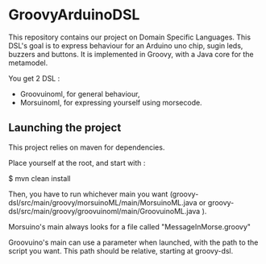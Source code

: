 # GroovyArduinoDSL

This repository contains our project on Domain Specific Languages.
This DSL's goal is to express behaviour for an Arduino uno chip, sugin leds, buzzers and buttons.
It is implemented in Groovy, with a Java core for the metamodel.

You get 2 DSL :
 * Groovuinoml, for general behaviour,
 * Morsuinoml, for expressing yourself using morsecode.

## Launching the project ##

This project relies on maven for dependencies.

Place yourself at the root, and start with :

$ mvn clean install

Then, you have to run whichever main you want (groovy-dsl/src/main/groovy/morsuinoML/main/MorsuinoML.java or groovy-dsl/src/main/groovy/groovuinoml/main/GroovuinoML.java ).

Morsuino's main always looks for a file called "MessageInMorse.groovy"

Groovuino's main can use a parameter when launched, with the path to the script you want.
This path should be relative, starting at groovy-dsl. 